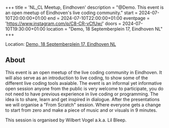 +++
title = 'NL_CL Meetup, Eindhoven'
description = "@Demo. This event is an open meetup of Eindhoven's live coding community."
start = 2024-07-10T20:00:00+01:00
end = 2024-07-10T22:00:00+01:00
eventpage = 'https://www.instagram.com/p/C8-CR-vCfUw/'
doors = 2024-07-10T19:30:00+01:00
location = "Demo, 18 Septemberplein 17, Eindhoven NL"
+++

<!--more-->

Location: [Demo, 18 Septemberplein 17, Eindhoven NL](https://www.instagram.com/demo.eindhoven/)

## About

This event is an open meetup of the live coding community in Eindhoven. It will also serve as an introduction to live coding, to show some of the different live coding tools avaiable. The event is an informal yet informative open session anyone from the public is very welcome to participate, you do not need to have previous experience in live coding or programming. The idea is to share, learn and get inspired in dialogue. After the presentations we will organise a "From Scratch" session. Where everyone gets a change to start from zero and make a piece of music and or visuals in 9 minutes.

This session is organised by Wilbert Vogel a.k.a. Lil Bleep.

